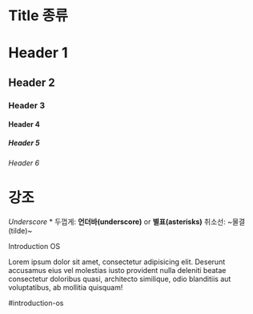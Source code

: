 
# Title 종류
# Header 1
## Header 2
### Header 3
#### Header 4
##### Header 5
###### Header 6

# 강조
_Underscore_
* 
두껍게: __언더바(underscore)__ or **별표(asterisks)**
취소선: ~물결(tilde)~




Introduction OS

<p>Lorem ipsum dolor sit amet, consectetur adipisicing elit. Deserunt accusamus eius vel molestias iusto provident nulla deleniti beatae consectetur doloribus quasi, architecto similique, odio blanditiis aut voluptatibus, ab mollitia quisquam!</p>

#introduction-os

